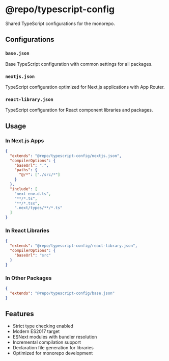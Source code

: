 # @repo/typescript-config

Shared TypeScript configurations for the monorepo.

## Configurations

### `base.json`
Base TypeScript configuration with common settings for all packages.

### `nextjs.json`
TypeScript configuration optimized for Next.js applications with App Router.

### `react-library.json`
TypeScript configuration for React component libraries and packages.

## Usage

### In Next.js Apps

```json
{
  "extends": "@repo/typescript-config/nextjs.json",
  "compilerOptions": {
    "baseUrl": ".",
    "paths": {
      "@/*": ["./src/*"]
    }
  },
  "include": [
    "next-env.d.ts",
    "**/*.ts",
    "**/*.tsx",
    ".next/types/**/*.ts"
  ]
}
```

### In React Libraries

```json
{
  "extends": "@repo/typescript-config/react-library.json",
  "compilerOptions": {
    "baseUrl": "src"
  }
}
```

### In Other Packages

```json
{
  "extends": "@repo/typescript-config/base.json"
}
```

## Features

- Strict type checking enabled
- Modern ES2017 target
- ESNext modules with bundler resolution
- Incremental compilation support
- Declaration file generation for libraries
- Optimized for monorepo development